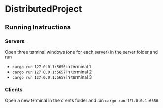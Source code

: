 # DistributedProject

## Running Instructions

### Servers

Open three terminal windows (one for each server) in the server folder and run

- `cargo run 127.0.0.1:5656` in terminal 1
- `cargo run 127.0.0.1:5657` in terminal 2
- `cargo run 127.0.0.1:5658` in terminal 3

### Clients

Open a new terminal in the clients folder and run
`cargo run 127.0.0.1:6656`
